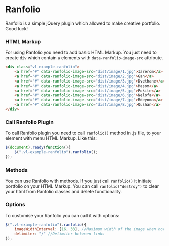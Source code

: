 # Ranfolio
Ranfolio is a simple jQuery plugin which allowed to make creative portfolio. Good luck!

### HTML Markup

For using Ranfolio you need to add basic HTML Markup. You just need to create `div` which contain `a` elements with `data-ranfolio-image-src` attribute.

```html
<div class="vl-example-ranfolio">
	<a href="#" data-ranfolio-image-src="dist/image/1.jpg">Iarerom</a>
	<a href="#" data-ranfolio-image-src="dist/image/2.jpg">Gan</a>
	<a href="#" data-ranfolio-image-src="dist/image/3.jpg">Dvethane</a>
	<a href="#" data-ranfolio-image-src="dist/image/4.jpg">Masom</a>
	<a href="#" data-ranfolio-image-src="dist/image/5.jpg">Pokite</a>
	<a href="#" data-ranfolio-image-src="dist/image/6.jpg">Nelofa</a>
	<a href="#" data-ranfolio-image-src="dist/image/7.jpg">Rdeyoma</a>
	<a href="#" data-ranfolio-image-src="dist/image/8.jpg">Qushan</a>
</div>
```

### Call Ranfolio Plugin

To call Ranfolio plugin you need to call `ranfolio()` method in .js file, to your element with menu HTML Markup. Like this:

```javascript
$(document).ready(function(){
    $(".vl-example-ranfolio").ranfolio();
});
```

### Methods
You can use Ranfolio with methods. If you just call `ranfolio()` it initiate portfolio on your HTML Markup. You can call `ranfolio("destroy")` to clear your html from Ranfolio classes and delete functionality.

### Options
To customise your Ranfolio you can call it with options:

```javascript
$(".vl-example-ranfolio").ranfolio({
    imageWidthInterval: [16, 33], //Maximum width of the image when hovering in percent (min, max)
    delimiter: "/" //Delimiter between links
});
```
